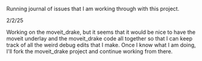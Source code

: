Running journal of issues that I am working through with this project.

2/2/25

Working on the moveit_drake, but it seems that it would be nice to have the moveit underlay and the moveit_drake code all together so that I can keep track of all the weird debug edits that I make. Once I know what I am doing, I'll fork the moveit_drake project and continue working from there.
